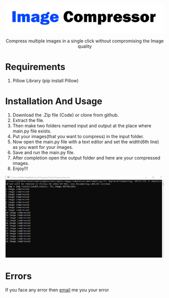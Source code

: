 <div align="center">
  <img src="/Images/img.png"height="auto" width="auto"/>
  
Compress multiple images in a single click without compromising the Image quality
</div>

<h1><b>Requirements</b></h1>

1. Pillow Library (pip install Pillow)

<h1><b>Installation And Usage</b></h1>

1. Download the .Zip file (Code) or clone from github.
2. Extract the file.
3. Then make two folders named input and output at the place where main.py file exists.
4. Put your images(that you want to compress) in the input folder.
5. Now open the main.py file with a text editor and set the width(6th line) as you want for your images.
6. Save and run the main.py file.
7. After completion open the output folder and here are your compressed images.
8. Enjoy!!!

<img src="Images/img1.png" height="auto" width="auto"/>

<h1><b>Errors</b></h1>
If you face any error then <a href="mailto:varunsaini98174@gmail.com">email<a> me you your error
